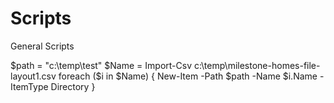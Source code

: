 # Scripts
General Scripts

$path = "c:\temp\test"
$Name = Import-Csv c:\temp\milestone-homes-file-layout1.csv
foreach ($i in $Name) {
New-Item -Path $path -Name $i.Name -ItemType Directory
}
